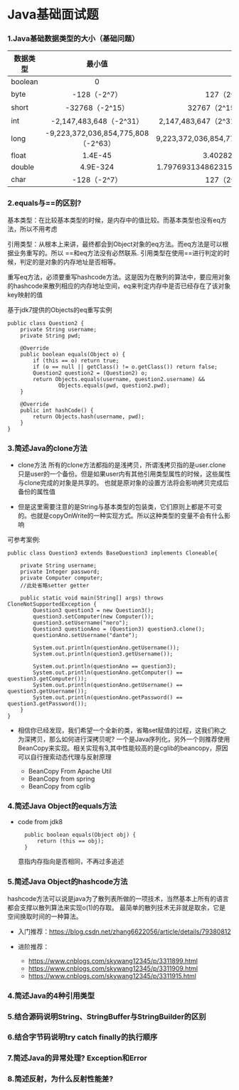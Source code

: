 Java基础面试题
===

### 1.Java基础数据类型的大小（基础问题）

| 数据类型   |      最小值   |  最大值 |占位 | 
|----------|:-------------:|------:| ------:| 
| boolean | 0 | 1 |1bit|
| byte |  -128（-2^7） | 127（2^7-1）|8bit|
| short | -32768（-2^15） | 32767（2^15 - 1）|16bit|
| int | -2,147,483,648（-2^31） | 2,147,483,647（2^31 - 1）|32bit|
| long | -9,223,372,036,854,775,808（-2^63） | 9,223,372,036,854,775,807|64bit|
| float |  1.4E-45 | 3.4028235E38 |32bit|
| double |  4.9E-324  | 1.7976931348623157E308 |64bit|
| char |  -128（-2^7） | 127（2^7-1）|16bit|




### 2.equals与==的区别?

基本类型：在比较基本类型的时候，是内存中的值比较。而基本类型也没有eq方法，所以不用考虑

引用类型：从根本上来讲，最终都会到Object对象的eq方法。而eq方法是可以根据业务重写的。所以 ==和eq方法没有必然联系.
引用类型在使用==进行判定的时候，判定的是对象的内存地址是否相等。

重写eq方法，必须要重写hashcode方法。这是因为在散列的算法中，要应用对象的hashcode来散列相应的内存地址空间，eq来判定内存中是否已经存在了该对象key映射的值

基于jdk7提供的Objects的eq重写实例


    public class Question2 {
        private String username;
        private String pwd;
    
        @Override
        public boolean equals(Object o) {
            if (this == o) return true;
            if (o == null || getClass() != o.getClass()) return false;
            Question2 question2 = (Question2) o;
            return Objects.equals(username, question2.username) &&
                    Objects.equals(pwd, question2.pwd);
        }
    
        @Override
        public int hashCode() {
            return Objects.hash(username, pwd);
        }
    }



### 3.简述Java的clone方法

- clone方法
所有的clone方法都指的是浅拷贝，所谓浅拷贝指的是user.clone只是user的一个备份。但是如果user内有其他引用类型属性的时候，这些属性与clone完成的对象是共享的。
也就是原对象的设置方法将会影响拷贝完成后备份的属性值

- 但是这里需要注意的是String与基本类型的包装类，它们原则上都是不可变的。也就是copyOnWrite的一种实现方式。所以这种类型的变量不会有什么影响

可参考案例:


    public class Question3 extends BaseQuestion3 implements Cloneable{
    
        private String username;
        private Integer password;
        private Computer computer;
        //此处省略setter getter
    
        public static void main(String[] args) throws CloneNotSupportedException {
            Question3 question3 = new Question3();
            question3.setComputer(new Computer());
            question3.setUsername("nero");
            Question3 questionAno = (Question3) question3.clone();
            questionAno.setUsername("dante");
    
            System.out.println(questionAno.getUsername());
            System.out.println(question3.getUsername());
    
            System.out.println(questionAno == question3);
            System.out.println(questionAno.getComputer() == question3.getComputer());
            System.out.println(questionAno.getUsername() == question3.getUsername());
            System.out.println(questionAno.getPassword() == question3.getPassword());
        }
    }


- 相信你已经发现，我们希望一个全新的类，省略set赋值的过程，这我们称之为深拷贝，那么如何进行深拷贝呢?
一个是Java序列化，另外一个则推荐使用BeanCopy来实现。相关实现有3,其中性能较高的是cglib的beancopy，原因可以自行搜索动态代理与反射原理

    - BeanCopy From Apache Util
    - BeanCopy from spring
    - BeanCopy from cglib


### 4.简述Java Object的equals方法

- code from jdk8

        public boolean equals(Object obj) {
            return (this == obj);
        }
        
   意指内存指向是否相同，不再过多追述



### 5.简述Java Object的hashcode方法
hashcode方法可以说是java为了散列表所做的一项技术，当然基本上所有的语言都会支撑以散列算法来实现o(1)的存取。
最简单的散列技术无非就是取余，它是空间换取时间的一种算法。

- 入门推荐：https://blog.csdn.net/zhang6622056/article/details/79380812

- 进阶推荐：
    
    - https://www.cnblogs.com/skywang12345/p/3311899.html
    - https://www.cnblogs.com/skywang12345/p/3311909.html
    - https://www.cnblogs.com/skywang12345/p/3311915.html














### 4.简述Java的4种引用类型
### 5.结合源码说明String、StringBuffer与StringBuilder的区别
### 6.结合字节码说明try catch finally的执行顺序
### 7.简述Java的异常处理? Exception和Error
### 8.简述反射，为什么反射性能差?






